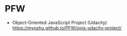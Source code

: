 # PFW

- Object-Oriented JavaScript Project (Udacity) https://myoshu.github.io/PFW/oojs-udacity-project/
